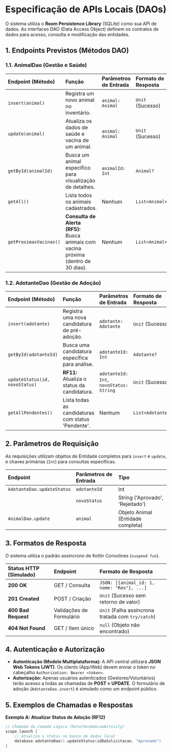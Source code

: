 # Especificação de APIs Locais (DAOs)

O sistema utiliza o **Room Persistence Library** (SQLite) como sua API de dados. As interfaces DAO (Data Access Object) definem os contratos de dados para acesso, consulta e modificação das entidades.

## 1. Endpoints Previstos (Métodos DAO)

### 1.1. AnimalDao (Gestão e Saúde)

| Endpoint (Método) | Função | Parâmetros de Entrada | Formato de Resposta |
| :--- | :--- | :--- | :--- |
| `insert(animal)` | Registra um novo animal no inventário. | `animal: Animal` | `Unit` (Sucesso) |
| `update(animal)` | Atualiza os dados de saúde e vacina de um animal. | `animal: Animal` | `Unit` (Sucesso) |
| `getById(animalId)` | Busca um animal específico para visualização de detalhes. | `animalId: Int` | `Animal?` |
| `getAll()` | Lista todos os animais cadastrados. | Nenhum | `List<Animal>` |
| `getProximasVacinas()` | **Consulta de Alerta (RF5):** Busca animais com vacina próxima (dentro de 30 dias). | Nenhum | `List<Animal>` |

### 1.2. AdotanteDao (Gestão de Adoção)

| Endpoint (Método) | Função | Parâmetros de Entrada | Formato de Resposta |
| :--- | :--- | :--- | :--- |
| `insert(adotante)` | Registra uma nova candidatura de pré-adoção. | `adotante: Adotante` | `Unit` (Sucesso) |
| `getById(adotanteId)` | Busca uma candidatura específica para análise. | `adotanteId: Int` | `Adotante?` |
| `updateStatus(id, novoStatus)` | **RF11:** Atualiza o status da candidatura. | `adotanteId: Int`, `novoStatus: String` | `Unit` (Sucesso) |
| `getAllPendentes()` | Lista todas as candidaturas com status 'Pendente'. | Nenhum | `List<Adotante>` |

## 2. Parâmetros de Requisição

As requisições utilizam objetos de Entidade completos para `insert` e `update`, e chaves primárias (`Int`) para consultas específicas.

| Endpoint | Parâmetros de Entrada | Tipo |
| :--- | :--- | :--- |
| `AdotanteDao.updateStatus` | `adotanteId` | Int |
| | `novoStatus` | String ('Aprovado', 'Rejeitado') |
| `AnimalDao.update` | `animal` | Objeto Animal (Entidade completa) |

## 3. Formatos de Resposta

O sistema utiliza o padrão assíncrono de Kotlin Coroutines (`suspend fun`).

| Status HTTP (Simulado) | Endpoint | Formato de Resposta |
| :--- | :--- | :--- |
| **200 OK** | GET / Consulta | `JSON: [{animal_id: 1, nome: "Rex"}, ...]` |
| **201 Created** | POST / Criação | `Unit` (Sucesso sem retorno de valor) |
| **400 Bad Request** | Validações de Formulário | `Unit` (Falha assíncrona tratada com `try/catch`) |
| **404 Not Found** | GET / Item único | `null` (Objeto não encontrado) |

## 4. Autenticação e Autorização

* **Autenticação (Modelo Multiplataforma):** A API central utilizará **JSON Web Tokens (JWT)**. Os clients (App/Web) devem enviar o token no cabeçalho `Authorization: Bearer <token>`.
* **Autorização:** Apenas usuários autenticados (Gestores/Voluntários) terão acesso a todas as chamadas de **POST** e **UPDATE**. O formulário de adoção (`AdotanteDao.insert`) é simulado como um endpoint público.

## 5. Exemplos de Chamadas e Respostas

**Exemplo A: Atualizar Status de Adoção (RF12)**
```kotlin
// Chamada da Camada Lógica (DetalhesAdocaoActivity)
scope.launch {
    // Atualiza o status no banco de dados local
    database.adotanteDao().updateStatus(idDaSolicitacao, "Aprovado")
}
